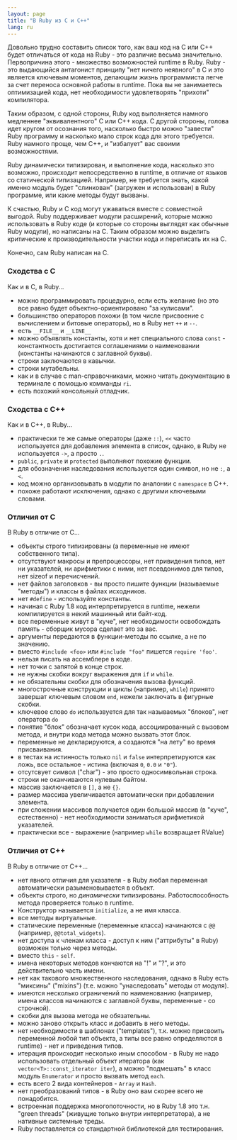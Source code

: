 ```yaml
---
layout: page
title: "В Ruby из C и C++"
lang: ru
---
```


Довольно трудно составить список того, как ваш код на С или С++ будет отличаться
от кода на Ruby - это различие весьма значительно. Первопричина этого - множество
возможностей runtime в Ruby. Ruby - это выдающийся антагонист принципу "нет ничего
неявного" в С и это является ключевым моментов, делающим жизнь программиста легче
за счет переноса основной работы в runtime. Пока вы не занимаетесь оптимизацией
кода, нет необходимости удовлетворять "прихоти" компилятора.

Таким образом, с одной стороны, Ruby код выполняется намного медленнее "эквивалентного"
C или C++ кода. С другой стороны, голова идет кругом от осознания того, насколько
быстро можно "завести" Ruby программу и насколько мало строк кода для этого требуется.
Ruby намного проще, чем C++, и "избалует" вас своими возможностями.

Ruby динамически типизирован, и выполнение кода, насколько это возможно, происходит
непосредственно в runtime, в отличие от языков со статической типизацией. Например,
не требуется знать, какой именно модуль будет "слинкован" (загружен и использован) в
Ruby программе, или какие методы будут вызваны.

К счастью, Ruby и C код могут ужаваться вместе с совместной выгодой. Ruby поддерживает
модули расширений, которые можно использовать в Ruby коде (и которые со стороны выглядят
как обычные Ruby модули), но написаны на C. Таким образом можно выделить критические к
производительности участки кода и переписать их на С.

Конечно, сам Ruby написан на С.

### Сходства с С

Как и в С, в Ruby...

* можно программировать процедурно, если есть желание (но это все равно будет объектно-ориентировано
  "за кулисами".
* большинство операторов похожи (в том числе присвоение с вычислением и битовые операторы),
  но в Ruby нет `++` и `--`.
* есть `__FILE__` и `__LINE__`
* можно объявлять константы, хотя и нет специального слова `const` - константность
  достигается соглашениями о наименовании (константы начинаются с заглавной буквы).
* строки заключаются в кавычки.
* строки мутабельны.
* как и в случае с man-справочниками, можно читать документацию в терминале с помощью
  комманды `ri`.
* есть похожий консольный отладчик.

### Сходства с С++

Как и в С++, в Ruby...

* практически те же самые операторы (даже `::`), `<<` часто используется для
  добавления элемента в список, однако, в Ruby не используется `->`, а просто `.`.
* `public`, `private` и `protected` выполняют похожие функции.
* для обозначения наследования используется один символ, но не `:`, а `<`.
* код можно организовывать в модули по аналонии с `namespace` в C++.
* похоже работают исключения, однако с другими ключевыми словами.

### Отличия от С

В Ruby в отличие от C...

* объекты строго типизированы (а переменные не имеют собственного типа).
* отсутствуют макросы и препроцессоры, нет привидения типов, нет ни указателей, ни
  арифметики с ними, нет псевдонимов для типов, нет sizeof и перечисчений.
* нет файлов заголовков - вы просто пишите функции (называемые "методы") и классы в
  файлах исходников.
* нет `#define` - используйте константы.
* начиная с Ruby 1.8 код интерпретируется в runtime, нежели компилируется в некий
  машинный или байт-код.
* все переменные живут в "куче", нет необходимости освобождать память - сборщик мусора
  сделает это за вас.
* аргументы передаются в функции-методы по ссылке, а не по значению.
* вместо `#include <foo>` или `#include "foo"` пишется `require 'foo'`.
* нельзя писать на ассемблере в коде.
* нет точки с запятой в конце строк.
* не нужны скобки вокруг выражения для `if` и `while`.
* не обязательны скобки для обозначения вызова функций.
* многострочные конструкции и циклы (например, `while`) принято завершат
  ключевым словом `end`, нежели заключать в фигурные скобки.
* ключевое слово `do` использвуется для так называемых "блоков", нет оператора `do`
* понятие "блок" обозначает кусок кода, ассоциированный с вызовом метода, и внутри
  кода метода можно вызвать этот блок.
* переменные не декларируются, а создаются "на лету" во время присваивания.
* в тестах на истинность только `nil` и `false` интерпретируются как ложь, все
  остальное - истина (включая `0`, `0.0` и `"0"`).
* отсутсвует символ ("char") - это просто односимвольная строка.
* строки не оканчиваются нулевым байтом.
* массив заключается в `[]`, а не `{}`.
* размер массива увеличивается автоматически при добавлении элемента.
* при сложении массивов получается один большой массив (в "куче", естественно) - нет
  необходимости заниматься арифметикой указателей.
* практически все - выражение (например `while` возвращает RValue)

### Отличия от C++

В Ruby в отличие от C++...

* нет явного отличия для указателя - в Ruby любая переменная автоматически разыменовывается
  в объект.
* объекты строго, но *динамически* типизированы. Работоспособность метода проверяется
  только в runtime.
* Конструктор называется `initialize`, а не имя класса.
* все методы виртуальные.
* статические переменные (переменные класса) начинаются с `@@` (например,
  `@@total_widgets`).
* нет доступа к членам класса - доступ к ним ("аттрибуты" в Ruby) возможен только
  через методы.
* вместо `this` - `self`.
* имена некоторых методов кончаются на "!" и "?", и это действительно часть имени.
* нет как такового множественного наследования, однако в Ruby есть "миксины" ("mixins")
  (т.е. можно "унаследовать" методы от модуля).
* имеются несколько ограничений по наименованию (например, имена классов начинаются с
  заглавной буквы, переменные - со строчной).
* скобки для вызова метода не обязательны.
* можно заново открыть класс и добавить в него методы.
* нет необходимости в шаблонах ("templates"), т.к. можно присвоить переменной любой
  тип объекта, а типы все равно определяются в runtime) - нет и приведения типов.
* итерация происходит несколько иным способом - в Ruby не надо использовать отдельный
  объект итератора (как `vector<T>::const_iterator iter`), а можно "подмешать" в класс
  модуль `Enumerator` и просто вызвать метод `each`.
* есть всего 2 вида контейнеров - `Array` и `Hash`.
* нет преобразований типов - в Ruby оно вам скорее всего не понадобится.
* встроенная поддержка многопоточности, но в Ruby 1.8 это т.н. "green threads" (живущие
  только внутри интерпретатора), а не нативные системные треды.
* Ruby поставляется со стандартной библиотекой для тестирования.
